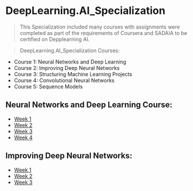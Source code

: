 # DeepLearning.AI_Specialization

>This Specialization included many courses with assignments were completed as part of the requirements of Coursera and SADAIA to be certified on Depplearning AI.



> DeepLearning.AI_Specialization Courses:
* Course 1: Neural Networks and Deep Learning
* Course 2: Improving Deep Neural Networks
* Course 3: Structuring Machine Learning Projects
* Course 4: Convolutional Neural Networks
* Course 5: Sequence Models







##  Neural Networks and Deep Learning Course: 

* [Week 1](https://github.com/Tadhi/DeepLearning.AI_Specialization/tree/main/C1%20-%20Neural%20Networks%20and%20Deep%20Learningm/Week1#)
 * [Week 2](https://github.com/Tadhi/DeepLearning.AI_Specialization/tree/main/C1%20-%20Neural%20Networks%20and%20Deep%20Learningm/Week2#)
 * [Week 3](https://github.com/Tadhi/DeepLearning.AI_Specialization/tree/main/C1%20-%20Neural%20Networks%20and%20Deep%20Learningm/Week3#)
* [Week 4](https://github.com/Tadhi/DeepLearning.AI_Specialization/tree/main/C1%20-%20Neural%20Networks%20and%20Deep%20Learningm/Week4#)




## Improving Deep Neural Networks:

* [Week 1](https://github.com/Tadhi/DeepLearning.AI_Specialization/tree/main/C2%20-%20Improving%20Deep%20Neural%20Network%20/Week1#)
* [Week 2](https://github.com/Tadhi/DeepLearning.AI_Specialization/tree/main/C2%20-%20Improving%20Deep%20Neural%20Network%20/Week2#)
* [Week 3](https://github.com/Tadhi/DeepLearning.AI_Specialization/tree/main/C2%20-%20Improving%20Deep%20Neural%20Network%20/Week3#)

